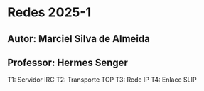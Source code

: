 # Redes 2025-1

## Autor: Marciel Silva de Almeida 
## Professor: Hermes Senger

T1: Servidor IRC
T2: Transporte TCP 
T3: Rede IP
T4: Enlace SLIP
